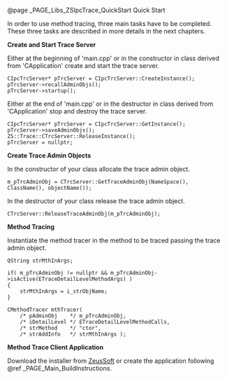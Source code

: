 @page _PAGE_Libs_ZSIpcTrace_QuickStart Quick Start

In order to use method tracing, three main tasks have to be completed.
These three tasks are described in more details in the next chapters.

**Create and Start Trace Server**

Either at the beginning of 'main.cpp' or in the constructor in class derived from 'CApplication'
create and start the trace server.

    CIpcTrcServer* pTrcServer = CIpcTrcServer::CreateInstance();
    pTrcServer->recallAdminObjs();
    pTrcServer->startup();

Either at the end of 'main.cpp' or in the destructor in class derived from 'CApplication'
stop and destroy the trace server.

    CIpcTrcServer* pTrcServer = CIpcTrcServer::GetInstance();
    pTrcServer->saveAdminObjs();
    ZS::Trace::CTrcServer::ReleaseInstance();
    pTrcServer = nullptr;

**Create Trace Admin Objects**

In the constructor of your class allocate the trace admin object.

    m_pTrcAdminObj = CTrcServer::GetTraceAdminObj(NameSpace(), ClassName(), objectName());

In the destructor of your class release the trace admin object.

    CTrcServer::ReleaseTraceAdminObj(m_pTrcAdminObj);

**Method Tracing**

Instantiate the method tracer in the method to be traced passing the trace admin object.

    QString strMthInArgs;

    if( m_pTrcAdminObj != nullptr && m_pTrcAdminObj->isActive(ETraceDetailLevelMethodArgs) )
    {
        strMthInArgs = i_strObjName;
    }

    CMethodTracer mthTracer(
        /* pAdminObj    */ m_pTrcAdminObj,
        /* iDetailLevel */ ETraceDetailLevelMethodCalls,
        /* strMethod    */ "ctor",
        /* strAddInfo   */ strMthInArgs );

**Method Trace Client Application**

Download the installer from <a href="https://www.zeussoft.de">ZeusSoft</a> or create the application following @ref _PAGE_Main_BuildInstructions.

